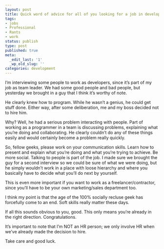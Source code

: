 ```yaml
---
layout: post
title: Quick word of advice for all of you looking for a job in development
tags:
- jobs
- Professional
- Rants
- work
status: publish
type: post
published: true
meta:
  _edit_last: '1'
  _wp_old_slug: ''
categories: development
---
```

I’m interviewing some people to work as developers, since it’s part of my job as team leader. We had some good people and bad people, but yesterday we brought in a guy that I think it’s worthy of note.

He clearly knew how to program. While he wasn’t a genius, he could get stuff done. Either way, after some deliberation, me and my boss decided not to hire him.

Why? Well, he had a serious problem interacting with people. Part of working as a programmer in a team is discussing problems, explaining what you’re doing and collaborating. He clearly couldn’t do any of these things easily and would certainly become a problem really quickly.

So, fellow geeks, please work on your communication skills. Learn how to present and explain what you’re doing and what you’re trying to achieve. Be more social. Talking to people is part of the job. I made sure we brought the guy for a second interview so we could be sure of what we were doing, but he simply wouldn’t work in a place with loose hierarchy and where you basically have to decide what you’ll do next by yourself.

This is even more important if you want to work as a freelancer/contractor, since you’ll have to be your own marketing/sales department too.

I think my point is that the age of the 100% socially recluse geek has forcefully come to an end. Soft skills really matter these days.

If all this sounds obvious to you, good. This only means you’re already in the right direction. Congratulations.

It’s important to note that I’m NOT an HR person; we only involve HR when we’ve already made the decision to hire.

Take care and good luck.
